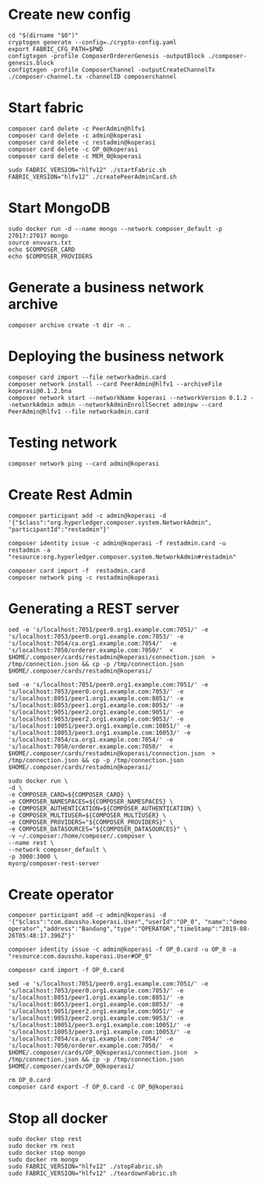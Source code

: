 
# Create new config

    cd "$(dirname "$0")"
	cryptogen generate --config=./crypto-config.yaml
	export FABRIC_CFG_PATH=$PWD
	configtxgen -profile ComposerOrdererGenesis -outputBlock ./composer-genesis.block
	configtxgen -profile ComposerChannel -outputCreateChannelTx ./composer-channel.tx -channelID composerchannel

# Start fabric
	composer card delete -c PeerAdmin@hlfv1
	composer card delete -c admin@koperasi
	composer card delete -c restadmin@koperasi
	composer card delete -c OP_0@koperasi
	composer card delete -c MEM_0@koperasi

	sudo FABRIC_VERSION="hlfv12" ./startFabric.sh 
	FABRIC_VERSION="hlfv12" ./createPeerAdminCard.sh

# Start MongoDB
	sudo docker run -d --name mongo --network composer_default -p 27017:27017 mongo
	source envvars.txt
	echo $COMPOSER_CARD
	echo $COMPOSER_PROVIDERS

# Generate a business network archive
	composer archive create -t dir -n .

# Deploying the business network
	composer card import --file networkadmin.card
	composer network install --card PeerAdmin@hlfv1 --archiveFile  koperasi@0.1.2.bna
	composer network start --networkName koperasi --networkVersion 0.1.2 --networkAdmin admin --networkAdminEnrollSecret adminpw --card PeerAdmin@hlfv1 --file networkadmin.card

# Testing network
	composer network ping --card admin@koperasi

# Create Rest Admin
	composer participant add -c admin@koperasi -d '{"$class":"org.hyperledger.composer.system.NetworkAdmin", "participantId":"restadmin"}'

	composer identity issue -c admin@koperasi -f restadmin.card -u restadmin -a "resource:org.hyperledger.composer.system.NetworkAdmin#restadmin"

	composer card import -f  restadmin.card
	composer network ping -c restadmin@koperasi

# Generating a REST server
	sed -e 's/localhost:7051/peer0.org1.example.com:7051/' -e 's/localhost:7053/peer0.org1.example.com:7053/' -e 's/localhost:7054/ca.org1.example.com:7054/'  -e 's/localhost:7050/orderer.example.com:7050/'  < $HOME/.composer/cards/restadmin@koperasi/connection.json  > /tmp/connection.json && cp -p /tmp/connection.json $HOME/.composer/cards/restadmin@koperasi/

	sed -e 's/localhost:7051/peer0.org1.example.com:7051/' -e 's/localhost:7053/peer0.org1.example.com:7053/' -e 's/localhost:8051/peer1.org1.example.com:8051/' -e 's/localhost:8053/peer1.org1.example.com:8053/' -e 's/localhost:9051/peer2.org1.example.com:9051/' -e 's/localhost:9053/peer2.org1.example.com:9053/' -e 's/localhost:10051/peer3.org1.example.com:10051/' -e 's/localhost:10053/peer3.org1.example.com:10053/' -e 's/localhost:7054/ca.org1.example.com:7054/' -e 's/localhost:7050/orderer.example.com:7050/'  < $HOME/.composer/cards/restadmin@koperasi/connection.json  > /tmp/connection.json && cp -p /tmp/connection.json $HOME/.composer/cards/restadmin@koperasi/ 

	sudo docker run \
	-d \
	-e COMPOSER_CARD=${COMPOSER_CARD} \
	-e COMPOSER_NAMESPACES=${COMPOSER_NAMESPACES} \
	-e COMPOSER_AUTHENTICATION=${COMPOSER_AUTHENTICATION} \
	-e COMPOSER_MULTIUSER=${COMPOSER_MULTIUSER} \
	-e COMPOSER_PROVIDERS="${COMPOSER_PROVIDERS}" \
	-e COMPOSER_DATASOURCES="${COMPOSER_DATASOURCES}" \
	-v ~/.composer:/home/composer/.composer \
	--name rest \
	--network composer_default \
	-p 3000:3000 \
	myorg/composer-rest-server 

# Create operator
	composer participant add -c admin@koperasi -d '{"$class":"com.daussho.koperasi.User","userId":"OP_0", "name":"demo operator","address":"Bandung","type":"OPERATOR","timeStamp":"2019-08-26T05:48:17.396Z"}'
	
	composer identity issue -c admin@koperasi -f OP_0.card -u OP_0 -a "resource:com.daussho.koperasi.User#OP_0"

	composer card import -f OP_0.card

	sed -e 's/localhost:7051/peer0.org1.example.com:7051/' -e 's/localhost:7053/peer0.org1.example.com:7053/' -e 's/localhost:8051/peer1.org1.example.com:8051/' -e 's/localhost:8053/peer1.org1.example.com:8053/' -e 's/localhost:9051/peer2.org1.example.com:9051/' -e 's/localhost:9053/peer2.org1.example.com:9053/' -e 's/localhost:10051/peer3.org1.example.com:10051/' -e 's/localhost:10053/peer3.org1.example.com:10053/' -e 's/localhost:7054/ca.org1.example.com:7054/' -e 's/localhost:7050/orderer.example.com:7050/'  < $HOME/.composer/cards/OP_0@koperasi/connection.json  > /tmp/connection.json && cp -p /tmp/connection.json $HOME/.composer/cards/OP_0@koperasi/

	rm OP_0.card
	composer card export -f OP_0.card -c OP_0@koperasi

	
# Stop all docker
	sudo docker stop rest
	sudo docker rm rest
	sudo docker stop mongo
	sudo docker rm mongo
	sudo FABRIC_VERSION="hlfv12" ./stopFabric.sh
	sudo FABRIC_VERSION="hlfv12" ./teardownFabric.sh